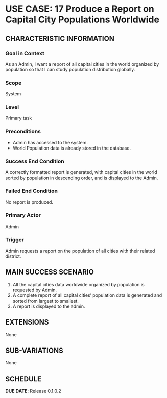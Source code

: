 # USE CASE: 17 Produce a Report on Capital City Populations Worldwide

## CHARACTERISTIC INFORMATION

### Goal in Context
As an Admin, I want a report of all capital cities in the world organized by population so that I can study population distribution globally.

### Scope
System

### Level
Primary task

### Preconditions
* Admin has accessed to the system.
* World Population data is already stored in the database.

### Success End Condition
A correctly formatted report is generated, with  capital cities in the world sorted by population in descending order, and is displayed to the Admin.

### Failed End Condition
No report is produced.

### Primary Actor
Admin

### Trigger
Admin requests a report on the population of all cities with their related district.

## MAIN SUCCESS SCENARIO
1.	All the capital cities data worldwide organized by population is requested by Admin.
2.	A complete report of all capital cities’ population data is generated and sorted from largest to smallest.
3.	A report is displayed to the admin.

## EXTENSIONS
None

## SUB-VARIATIONS
None

## SCHEDULE

**DUE DATE**: Release 0.1.0.2